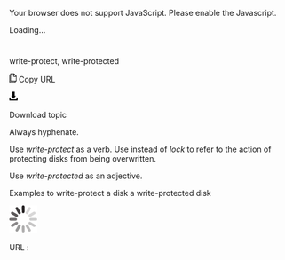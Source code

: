Your browser does not support JavaScript. Please enable the Javascript.

Loading...

# 

write-protect, write-protected

![Copy URL](write-protect-write-protected_files/Copy.png)
Copy URL

![Download](write-protect-write-protected_files/Download.png)

Download topic

Always hyphenate. 

Use *write-protect* as a verb. Use instead of *lock* to refer to the action of protecting disks from being overwritten. 

Use *write-protected* as an adjective.

Examples
to write-protect a disk
a write-protected disk 

![In progress](write-protect-write-protected_files/activity-large.gif)

URL :
